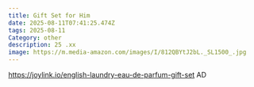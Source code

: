```yaml
---
title: Gift Set for Him
date: 2025-08-11T07:41:25.474Z
tags: 2025-08-11
Category: other
description: 25 .xx
image: https://m.media-amazon.com/images/I/812QBYtJ2bL._SL1500_.jpg
---
```

https://joylink.io/english-laundry-eau-de-parfum-gift-set
AD
